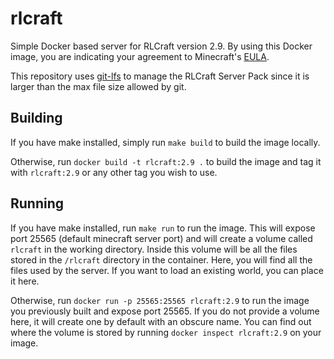 # rlcraft

Simple Docker based server for RLCraft version 2.9. By using this Docker image, you are indicating your agreement to Minecraft's [EULA](https://account.mojang.com/documents/minecraft_eula).

This repository uses [git-lfs](https://git-lfs.github.com/) to manage the RLCraft Server Pack since it is larger than the max file size allowed by git.

## Building
If you have make installed, simply run `make build` to build the image locally.

Otherwise, run `docker build -t rlcraft:2.9 .` to build the image and tag it with `rlcraft:2.9` or any other tag you wish to use.

## Running
If you have make installed, run `make run` to run the image. This will expose port 25565 (default minecraft server port) and will create a volume called `rlcraft` in the working directory. Inside this volume will be all the files stored in the `/rlcraft` directory in the container. Here, you will find all the files used by the server. If you want to load an existing world, you can place it here.

Otherwise, run `docker run -p 25565:25565 rlcraft:2.9` to run the image you previously built and expose port 25565. If you do not provide a volume here, it will create one by default with an obscure name. You can find out where the volume is stored by running `docker inspect rlcraft:2.9` on your image.
